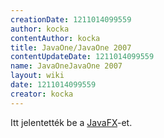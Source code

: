 ```yaml
---
creationDate: 1211014099559 
author: kocka 
contentAuthor: kocka 
title: JavaOne/JavaOne 2007 
contentUpdateDate: 1211014099559 
name: JavaOneJavaOne 2007 
layout: wiki 
date: 1211014099559 
creator: kocka 
---
```

Itt jelentették be a [JavaFX](../JavaFX.html)-et.
